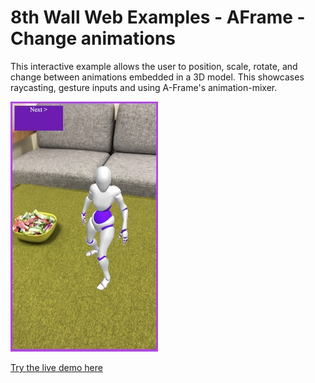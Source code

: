 # 8th Wall Web Examples - AFrame - Change animations

This interactive example allows the user to position, scale, rotate, and change between animations embedded in a 3D model. This showcases raycasting, gesture inputs and using A-Frame's animation-mixer.

![manipulate-screenshot](../../../images/screenshot-animation.jpg)

[Try the live demo here](https://templates.8thwall.app/animation-mixer-aframe)
